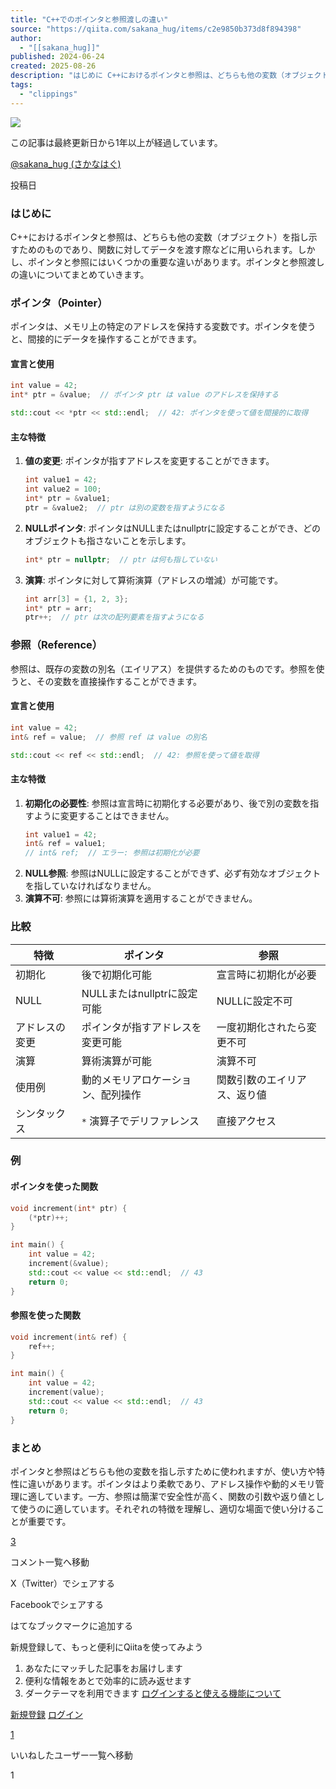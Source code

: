```yaml
---
title: "C++でのポインタと参照渡しの違い"
source: "https://qiita.com/sakana_hug/items/c2e9850b373d8f894398"
author:
  - "[[sakana_hug]]"
published: 2024-06-24
created: 2025-08-26
description: "はじめに C++におけるポインタと参照は、どちらも他の変数（オブジェクト）を指し示すためのものであり、関数に対してデータを渡す際などに用いられます。しかし、ポインタと参照にはいくつかの重要な違いがあります。ポインタと参照渡しの違いについてまとめていきます。 ポインタ（P..."
tags:
  - "clippings"
---
```

![](https://relay-dsp.ad-m.asia/dmp/sync/bizmatrix?pid=c3ed207b574cf11376&d=x18o8hduaj&uid=)

この記事は最終更新日から1年以上が経過しています。

[@sakana\_hug (さかなはぐ)](https://qiita.com/sakana_hug)

投稿日

### はじめに

C++におけるポインタと参照は、どちらも他の変数（オブジェクト）を指し示すためのものであり、関数に対してデータを渡す際などに用いられます。しかし、ポインタと参照にはいくつかの重要な違いがあります。ポインタと参照渡しの違いについてまとめていきます。

### ポインタ（Pointer）

ポインタは、メモリ上の特定のアドレスを保持する変数です。ポインタを使うと、間接的にデータを操作することができます。

#### 宣言と使用

```cpp
int value = 42;
int* ptr = &value;  // ポインタ ptr は value のアドレスを保持する

std::cout << *ptr << std::endl;  // 42: ポインタを使って値を間接的に取得
```

#### 主な特徴

1. **値の変更**: ポインタが指すアドレスを変更することができます。
	```cpp
	int value1 = 42;
	int value2 = 100;
	int* ptr = &value1;
	ptr = &value2;  // ptr は別の変数を指すようになる
	```
2. **NULLポインタ**: ポインタはNULLまたはnullptrに設定することができ、どのオブジェクトも指さないことを示します。
	```cpp
	int* ptr = nullptr;  // ptr は何も指していない
	```
3. **演算**: ポインタに対して算術演算（アドレスの増減）が可能です。
	```cpp
	int arr[3] = {1, 2, 3};
	int* ptr = arr;
	ptr++;  // ptr は次の配列要素を指すようになる
	```

### 参照（Reference）

参照は、既存の変数の別名（エイリアス）を提供するためのものです。参照を使うと、その変数を直接操作することができます。

#### 宣言と使用

```cpp
int value = 42;
int& ref = value;  // 参照 ref は value の別名

std::cout << ref << std::endl;  // 42: 参照を使って値を取得
```

#### 主な特徴

1. **初期化の必要性**: 参照は宣言時に初期化する必要があり、後で別の変数を指すように変更することはできません。
	```cpp
	int value1 = 42;
	int& ref = value1;
	// int& ref;  // エラー: 参照は初期化が必要
	```
2. **NULL参照**: 参照はNULLに設定することができず、必ず有効なオブジェクトを指していなければなりません。
3. **演算不可**: 参照には算術演算を適用することができません。

### 比較

| 特徴 | ポインタ | 参照 |
| --- | --- | --- |
| 初期化 | 後で初期化可能 | 宣言時に初期化が必要 |
| NULL | NULLまたはnullptrに設定可能 | NULLに設定不可 |
| アドレスの変更 | ポインタが指すアドレスを変更可能 | 一度初期化されたら変更不可 |
| 演算 | 算術演算が可能 | 演算不可 |
| 使用例 | 動的メモリアロケーション、配列操作 | 関数引数のエイリアス、返り値 |
| シンタックス | `*` 演算子でデリファレンス | 直接アクセス |

### 例

#### ポインタを使った関数

```cpp
void increment(int* ptr) {
    (*ptr)++;
}

int main() {
    int value = 42;
    increment(&value);
    std::cout << value << std::endl;  // 43
    return 0;
}
```

#### 参照を使った関数

```cpp
void increment(int& ref) {
    ref++;
}

int main() {
    int value = 42;
    increment(value);
    std::cout << value << std::endl;  // 43
    return 0;
}
```

### まとめ

ポインタと参照はどちらも他の変数を指し示すために使われますが、使い方や特性に違いがあります。ポインタはより柔軟であり、アドレス操作や動的メモリ管理に適しています。一方、参照は簡潔で安全性が高く、関数の引数や返り値として使うのに適しています。それぞれの特徴を理解し、適切な場面で使い分けることが重要です。

[3](https://qiita.com/sakana_hug/items/#comments)

コメント一覧へ移動

X（Twitter）でシェアする

Facebookでシェアする

はてなブックマークに追加する

新規登録して、もっと便利にQiitaを使ってみよう

1. あなたにマッチした記事をお届けします
2. 便利な情報をあとで効率的に読み返せます
3. ダークテーマを利用できます
[ログインすると使える機能について](https://help.qiita.com/ja/articles/qiita-login-user)

[新規登録](https://qiita.com/signup?callback_action=login_or_signup&redirect_to=%2Fsakana_hug%2Fitems%2Fc2e9850b373d8f894398&realm=qiita) [ログイン](https://qiita.com/login?callback_action=login_or_signup&redirect_to=%2Fsakana_hug%2Fitems%2Fc2e9850b373d8f894398&realm=qiita)

[1](https://qiita.com/sakana_hug/items/c2e9850b373d8f894398/likers)

いいねしたユーザー一覧へ移動

1